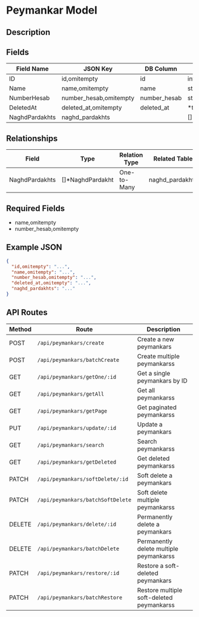 # Peymankar Model

## Description


## Fields
| Field Name | JSON Key | DB Column | Type | Required | Validation | Description |
|------------|----------|-----------|------|----------|------------|-------------|
| ID | id,omitempty | id | int | false | omitempty,gt=0 |  |
| Name | name,omitempty | name | string | true | required,unique=peymankars,regex=epnpr |  |
| NumberHesab | number_hesab,omitempty | number_hesab | string | true | required,min=8,max=26,unique=peymankars,regex=enln |  |
| DeletedAt | deleted_at,omitempty | deleted_at | *time.Time | false | omitempty,pasttime |  |
| NaghdPardakhts | naghd_pardakhts |  | []*NaghdPardakht | false |  |  |


## Relationships
| Field | Type | Relation Type | Related Table | Foreign Key |
|-------|------|---------------|---------------|-------------|
| NaghdPardakhts | []*NaghdPardakht | One-to-Many | naghd_pardakhts | peymankar_id |


## Required Fields
- name,omitempty
- number_hesab,omitempty

## Example JSON
```json
{
  "id,omitempty": "...",
  "name,omitempty": "...",
  "number_hesab,omitempty": "...",
  "deleted_at,omitempty": "...",
  "naghd_pardakhts": "..."
}
```

## API Routes
| Method | Route | Description |
|--------|-------|-------------|
| POST | `/api/peymankars/create` | Create a new peymankars |
| POST | `/api/peymankars/batchCreate` | Create multiple peymankarss |
| GET | `/api/peymankars/getOne/:id` | Get a single peymankars by ID |
| GET | `/api/peymankars/getAll` | Get all peymankarss |
| GET | `/api/peymankars/getPage` | Get paginated peymankarss |
| PUT | `/api/peymankars/update/:id` | Update a peymankars |
| GET | `/api/peymankars/search` | Search peymankarss |
| GET | `/api/peymankars/getDeleted` | Get deleted peymankarss |
| PATCH | `/api/peymankars/softDelete/:id` | Soft delete a peymankars |
| PATCH | `/api/peymankars/batchSoftDelete` | Soft delete multiple peymankarss |
| DELETE | `/api/peymankars/delete/:id` | Permanently delete a peymankars |
| DELETE | `/api/peymankars/batchDelete` | Permanently delete multiple peymankarss |
| PATCH | `/api/peymankars/restore/:id` | Restore a soft-deleted peymankars |
| PATCH | `/api/peymankars/batchRestore` | Restore multiple soft-deleted peymankarss |

